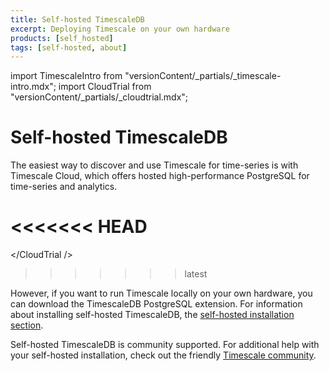 ```yaml
---
title: Self-hosted TimescaleDB
excerpt: Deploying Timescale on your own hardware
products: [self_hosted]
tags: [self-hosted, about]
---
```


import TimescaleIntro from "versionContent/_partials/_timescale-intro.mdx";
import CloudTrial from "versionContent/_partials/_cloudtrial.mdx";

# Self-hosted TimescaleDB

<TimescaleIntro />

The easiest way to discover and use Timescale for time-series is with Timescale
Cloud, which offers hosted high-performance PostgreSQL for time-series and
analytics.

<<<<<<< HEAD
<CloudTrial />
=======
</CloudTrial />
>>>>>>> latest

However, if you want to run Timescale locally on your own hardware, you can
download the TimescaleDB PostgreSQL extension. For information about installing
self-hosted TimescaleDB, the
[self-hosted installation section][self-hosted-install].

Self-hosted TimescaleDB is community supported. For additional help with your
self-hosted installation, check out the friendly [Timescale community][community].

[self-hosted-install]: /self-hosted/:currentVersion:/install/
[community]: https://www.timescale.com/community/
